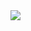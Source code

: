 <img align="right" src="https://github-readme-stats.vercel.app/api?username=ielgnaw&show_icons=true&icon_color=3a84ff&text_color=24292e&bg_color=ffffff&hide_title=true" />
